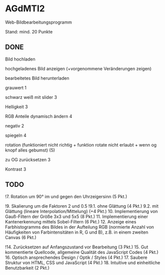 # AGdMTI2
Web-Bildbearbeitungsprogramm 

Stand: mind. 20 Punkte

DONE
---------------
Bild hochladen

hochgeladenes Bild anzeigen (+vorgenommene Veränderungen zeigen)

bearbeitetes Bild herunterladen

grauwert 1

schwarz weiß mit slider 3

Helligkeit 3

RGB Anteile dynamisch ändern 4

negativ 2

spiegeln 4

rotation (funktioniert nicht richtig + funktion rotate nicht erlaubt  + wenn og knopf alles gebumst) (5)

zu OG zurücksetzen 3

Kontrast 3


TODO
-----------------






!7. Rotation um 90° im und gegen den Uhrzeigersinn (5 Pkt.)

!9. Skalierung um die Faktoren 2 und 0.5
!9.1. ohne Glättung (4 Pkt.)
9.2. mit Glättung (lineare Interpolation/Mittelung) (+4 Pkt.)
10. Implementierung von Gauß-Filtern der Größe 3x3 und 5x5 (8 Pkt.)
11. Implementierung einer Kantenerkennung mittels Sobel-Filtern (6 Pkt.)
12. Anzeige eines Farbhistogramms des Bildes in der Aufteilung RGB (normierte Anzahl von 
Häufigkeiten von Farbintensitäten in R, G und B), z.B. in einem zweiten Canvas (6 Pkt.)

!14. Zurücksetzen auf Anfangszustand vor Bearbeitung (3 Pkt.)
15. Gut kommentierte Quellcode, allgemeine Qualität des JavaScript Codes (4 Pkt.)
16. Optisch ansprechendes Design / Optik / Styles (4 Pkt.)
17. Saubere Struktur von HTML, CSS und JavaScript (4 Pkt.)
18. Intuitive und einheitliche Benutzbarkeit (2 Pkt.)
